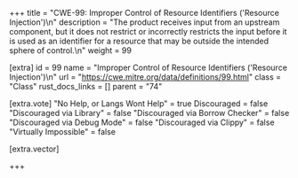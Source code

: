 +++
title = "CWE-99: Improper Control of Resource Identifiers ('Resource Injection')\n"
description = "The product receives input from an upstream component, but it does not restrict or incorrectly restricts the input before it is used as an identifier for a resource that may be outside the intended sphere of control.\n"
weight = 99

[extra]
id = 99
name = "Improper Control of Resource Identifiers ('Resource Injection')\n"
url = "https://cwe.mitre.org/data/definitions/99.html"
class = "Class"
rust_docs_links = []
parent = "74"

[extra.vote]
"No Help, or Langs Wont Help" = true
Discouraged = false
"Discouraged via Library" = false
"Discouraged via Borrow Checker" = false
"Discouraged via Debug Mode" = false
"Discouraged via Clippy" = false
"Virtually Impossible" = false

[extra.vector]

+++